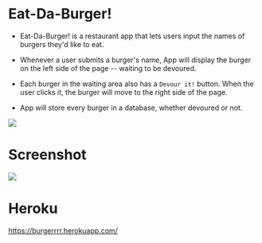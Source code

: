 # Eat-Da-Burger!

* Eat-Da-Burger! is a restaurant app that lets users input the names of burgers they'd like to eat.

* Whenever a user submits a burger's name, App will display the burger on the left side of the page -- waiting to be devoured.

* Each burger in the waiting area also has a `Devour it!` button. When the user clicks it, the burger will move to the right side of the page.

* App will store every burger in a database, whether devoured or not.


![](./public/assest/img/gifBurger.gif)

# Screenshot
![](./public/assest/img/screenshot.png)


# Heroku
https://burgerrrr.herokuapp.com/
